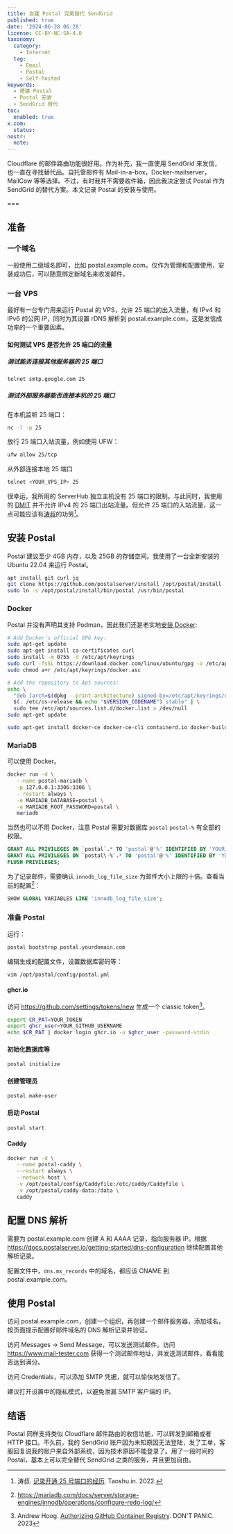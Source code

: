 ```yaml
---
title: 自建 Postal 完美替代 SendGrid 
published: true
date: '2024-06-28 06:28'
license: CC-BY-NC-SA-4.0
taxonomy:
  category:
    - Internet
  tag:
    - Email
    - Postal
    - Self-hosted
keywords:
  - 搭建 Postal
  - Postal 安装
  - SendGrid 替代
toc:
  enabled: true
x.com:
  status: 
nostr:
  note: 
---
```


Cloudflare 的邮件路由功能很好用。作为补充，我一直使用 SendGrid 来发信，也一直在寻找替代品。自托管邮件有 Mail-in-a-box，Docker-mailserver，MailCow 等等选择。不过，有时我并不需要收件箱，因此我决定尝试 Postal 作为 SendGrid 的替代方案。本文记录 Postal 的安装与使用。

===

## 准备

### 一个域名

一般使用二级域名即可，比如 postal.example.com。仅作为管理和配置使用，安装成功后，可以随意绑定新域名来收发邮件。

### 一台 VPS

最好有一台专门用来运行 Postal 的 VPS，允许 25 端口的出入流量，有 IPv4 和 IPv6 的公网 IP，同时为其设置 rDNS 解析到 postal.example.com，这是发信成功率的一个重要因素。

#### 如何测试 VPS 是否允许 25 端口的流量

##### 测试能否连接其他服务器的 25 端口

```bash
telnet smtp.google.com 25
```

##### 测试外部服务器能否连接本机的 25 端口

在本机监听 25 端口：

```bash
nc -l -p 25
```

放行 25 端口入站流量，例如使用 UFW：

```bash
ufw allow 25/tcp
```

从外部连接本地 25 端口

```bash
telnet <YOUR_VPS_IP> 25
```

很幸运，我所用的 ServerHub 独立主机没有 25 端口的限制。与此同时，我使用的 [DMIT](https://www.dmit.io/aff.php?aff=6587) 并不允许 IPv4 的 25 端口出站流量。但允许 25 端口的入站流量，这一点可能应该有[涛叔](https://taoshu.in)的功劳[^dmit-25]。

## 安装 Postal

Postal 建议至少 4GB 内存，以及 25GB 的存储空间。我使用了一台全新安装的 Ubuntu 22.04 来运行 Postal。

```bash
apt install git curl jq
git clone https://github.com/postalserver/install /opt/postal/install
sudo ln -s /opt/postal/install/bin/postal /usr/bin/postal
```

### Docker

Postal 并没有声明其支持 Podman，因此我们还是老实地[安装 Docker](https://docs.docker.com/engine/install/ubuntu/):

```bash
# Add Docker's official GPG key:
sudo apt-get update
sudo apt-get install ca-certificates curl
sudo install -m 0755 -d /etc/apt/keyrings
sudo curl -fsSL https://download.docker.com/linux/ubuntu/gpg -o /etc/apt/keyrings/docker.asc
sudo chmod a+r /etc/apt/keyrings/docker.asc

# Add the repository to Apt sources:
echo \
  "deb [arch=$(dpkg --print-architecture) signed-by=/etc/apt/keyrings/docker.asc] https://download.docker.com/linux/ubuntu \
  $(. /etc/os-release && echo "$VERSION_CODENAME") stable" | \
  sudo tee /etc/apt/sources.list.d/docker.list > /dev/null
sudo apt-get update

sudo apt-get install docker-ce docker-ce-cli containerd.io docker-buildx-plugin docker-compose-plugin
```

### MariaDB

可以使用 Docker。

```bash
docker run -d \
   --name postal-mariadb \
   -p 127.0.0.1:3306:3306 \
   --restart always \
   -e MARIADB_DATABASE=postal \
   -e MARIADB_ROOT_PASSWORD=postal \
   mariadb
```

当然也可以不用 Docker，注意 Postal 需要对数据库 `postal` `postal-%` 有全部的权限。

```sql
GRANT ALL PRIVILEGES ON `postal`.* TO 'postal'@'%' IDENTIFIED BY 'YOUR_PASSWORD' WITH GRANT OPTION;
GRANT ALL PRIVILEGES ON `postal\-%`.* TO 'postal'@'%' IDENTIFIED BY 'YOUR_PASSWORD' WITH GRANT OPTION;
FLUSH PRIVILEGES;
```

为了记录邮件，需要确认 `innodb_log_file_size` 为邮件大小上限的十倍。查看当前的配置[^mariadb-innodb-log-file-size]：

```sql
SHOW GLOBAL VARIABLES LIKE 'innodb_log_file_size';
```

### 准备 Postal

运行：

```bash
postal bootstrap postal.yourdomain.com
```

编辑生成的配置文件，设置数据库密码等：

```
vim /opt/postal/config/postal.yml
```

#### ghcr.io

访问 <https://github.com/settings/tokens/new> 生成一个 classic token[^auth-ghcr]。

```bash
export CR_PAT=YOUR_TOKEN
export ghcr_user=YOUR_GITHUB_USERNAME
echo $CR_PAT | docker login ghcr.io -u $ghcr_user -password-stdin
```

#### 初始化数据库等

```bash
postal initialize
```

#### 创建管理员

```bash
postal make-user
```

#### 启动 Postal

```bash
postal start
```

#### Caddy
```bash
docker run -d \
   --name postal-caddy \
   --restart always \
   --network host \
   -v /opt/postal/config/Caddyfile:/etc/caddy/Caddyfile \
   -v /opt/postal/caddy-data:/data \
   caddy
```

## 配置 DNS 解析

需要为 postal.example.com 创建 A 和 AAAA 记录，指向服务器 IP。根据 <https://docs.postalserver.io/getting-started/dns-configuration> 继续配置其他解析记录。

配置文件中，`dns.mx_records` 中的域名，都应该 CNAME 到 postal.example.com。

## 使用 Postal

访问 postal.example.com，创建一个组织，再创建一个邮件服务器，添加域名，按页面提示配置好邮件域名的 DNS 解析记录并验证。

访问 Messages -> Send Message，可以发送测试邮件。访问 <https://www.mail-tester.com> 获得一个测试邮件地址，并发送测试邮件，看看能否达到满分。

访问 Credentials，可以添加 SMTP 凭据，就可以愉快地发信了。

建议打开设置中的隐私模式，以避免泄漏 SMTP 客户端的 IP。

## 结语

Postal 同样支持类似 Cloudflare 邮件路由的收信功能，可以转发到邮箱或者 HTTP 接口。不久前，我的 SendGrid 账户因为未知原因无法登陆，发了工单，客服回复说我的账户来自外部系统，因为技术原因不能登录了。用了一段时间的 Postal，基本上可以完全替代 SendGrid 之类的服务，并且更加自由。

[^dmit-25]: 涛叔. [记录开通 25 号端口的经历](https://taoshu.in/dmit-25.html). Taoshu.in. 2022.
[^mariadb-innodb-log-file-size]: https://mariadb.com/docs/server/storage-engines/innodb/operations/configure-redo-log/
[^auth-ghcr]: Andrew Hoog. [Authorizing GitHub Container Registry](https://www.andrewhoog.com/post/authorizing-github-container-registry/). DON'T PANIC. 2023
